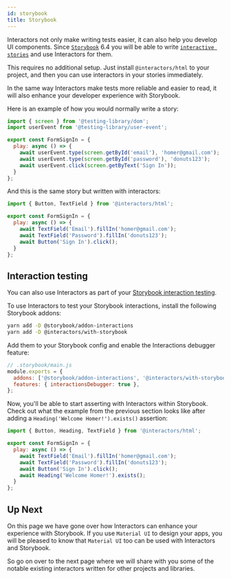 ```yaml
---
id: storybook
title: Storybook
---
```


Interactors not only make writing tests easier, it can also help you develop UI components. Since [`Storybook`](https://storybook.js.org/) 6.4 you will be able to write [`interactive stories`](https://storybook.js.org/blog/interactive-stories-beta/) and use Interactors for them.

This requires no additional setup. Just install `@interactors/html` to your project, and then you can use interactors in your stories immediately.

In the same way Interactors make tests more reliable and easier to read, it will also enhance your developer experience with Storybook.

Here is an example of how you would normally write a story:

```js
import { screen } from '@testing-library/dom';
import userEvent from '@testing-library/user-event';

export const FormSignIn = {
  play: async () => {
    await userEvent.type(screen.getById('email'), 'homer@gmail.com');
    await userEvent.type(screen.getById('password'), 'donuts123');
    await userEvent.click(screen.getByText('Sign In'));
  }
};
```

And this is the same story but written with interactors:

```js
import { Button, TextField } from '@interactors/html';

export const FormSignIn = {
  play: async () => {
    await TextField('Email').fillIn('homer@gmail.com');
    await TextField('Password').fillIn('donuts123');
    await Button('Sign In').click();
  }
};
```

## Interaction testing

You can also use Interactors as part of your [Storybook interaction testing](https://storybook.js.org/blog/interaction-testing-with-storybook/).

To use Interactors to test your Storybook interactions, install the following Storybook addons:

```sh
yarn add -D @storybook/addon-interactions
yarn add -D @interactors/with-storybook
```

Add them to your Storybook config and enable the Interactions debugger feature:

```js
// .storybook/main.js
module.exports = {
  addons: ['@storybook/addon-interactions', '@interactors/with-storybook']
  features: { interactionsDebugger: true },
};
```

Now, you'll be able to start asserting with Interactors within Storybook. Check out what the example from the previous section looks like after adding a `Heading('Welcome Homer!').exists()` assertion:

```js
import { Button, Heading, TextField } from '@interactors/html';

export const FormSignIn = {
  play: async () => {
    await TextField('Email').fillIn('homer@gmail.com');
    await TextField('Password').fillIn('donuts123');
    await Button('Sign In').click();
    await Heading('Welcome Homer!').exists();
  }
};
```

## Up Next

On this page we have gone over how Interactors can enhance your experience with Storybook. If you use `Material UI` to design your apps, you will be pleased to know that `Material UI` too can be used with Interactors and Storybook.

So go on over to the next page where we will share with you some of the notable existing interactors written for other projects and libraries.
